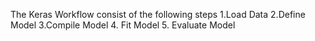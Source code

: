 The Keras Workflow consist of the following steps
1.Load Data
2.Define Model
3.Compile Model
4. Fit Model
5. Evaluate Model
